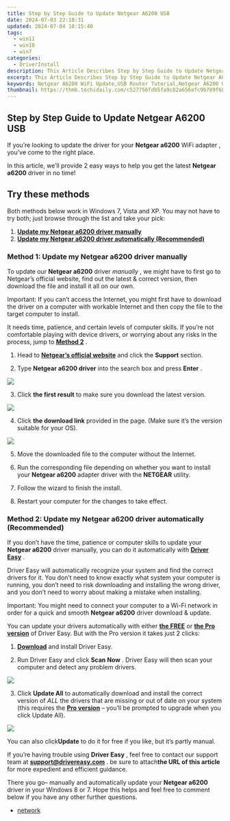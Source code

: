 ```yaml
---
title: Step by Step Guide to Update Netgear A6200 USB
date: 2024-07-03 22:18:31
updated: 2024-07-04 10:15:40
tags:
  - win11
  - win10
  - win7
categories:
  - DriverInstall
description: This Article Describes Step by Step Guide to Update Netgear A6200 USB
excerpt: This Article Describes Step by Step Guide to Update Netgear A6200 USB
keywords: Netgear A6200 WiFi Update,USB Router Tutorial,Netgear A6200 User Manual,Step-by-Step Netgear Router Update,USB Wireless Router Replacement Guide,Netgear A6200 Firmware Update Instructions,USB Netgear Router Troubleshooting
thumbnail: https://thmb.techidaily.com/c527756fdb5fa9c82a656afc9b789f6847f6b6b88be65833f54434dedbeaa5af.jpg
---
```


## Step by Step Guide to Update Netgear A6200 USB

 If you’re looking to update the driver for your **Netgear a6200**  WiFi adapter , you’ve come to the right place.

 In this article, we’ll provide 2 easy ways to help you get the latest **Netgear a6200** driver in no time!

## Try these methods

 Both methods below work in Windows 7, Vista and XP. You may not have to try both; just browse through the list and take your pick:

1. **[Update my Netgear a6200 driver manually](#M1)**
2. **[Update my Netgear a6200 driver automatically (Recommended)](#M2)**

### Method 1: Update my **Netgear a6200**   driver manually

 To update our **Netgear a6200** driver _manually_  , we might have to first go to Netgear’s official website, find out  the latest & correct version, then download the file and install it all on our own.

 Important: If you can’t access the Internet, you might first have to download the driver on a computer with workable Internet and then copy the file to the target computer to install.

 It needs time, patience, and certain levels of computer skills. If you’re not comfortable playing  with device drivers, or worrying about any risks in the process, jump to **[Method 2](#M2)** .

 1) Head to [**Netgear’s official website**](https://www.netgear.com/default.aspx)  and click the **Support** section.

 2) Type   **Netgear a6200 driver**  into the search box and press **Enter** .

![](https://images.drivereasy.com/wp-content/uploads/2018/07/img_5b583b76406f6.jpg)

 3) Click **the first result**   to make sure you download the latest version.

![](https://images.drivereasy.com/wp-content/uploads/2018/07/img_5b583bae436ca.jpg)

 4) Click **the download link**   provided in the page. (Make sure it’s the version suitable for your OS).

![](https://images.drivereasy.com/wp-content/uploads/2018/07/img_5b583db55e633.jpg)

5) Move the downloaded file to the computer without the Internet.

6) Run the corresponding file depending on whether you want to install your **Netgear a6200** adapter driver with the **NETGEAR** utility.

7) Follow the wizard to finish the install.

8) Restart your computer for the changes to take effect.

### Method 2: Update my **Netgear a6200**  driver automatically (Recommended)

 If you don’t have the time, patience or computer skills to update your **Netgear a6200**  driver manually, you can do it automatically with [**Driver Easy**](https://tools.techidaily.com/drivereasy/download/) .

 Driver Easy will automatically recognize your system and find the correct drivers for it. You don’t need to know exactly what system your computer is running, you don’t need to risk downloading and installing the wrong driver, and you don’t need to worry about making a mistake when installing.

 Important: You might need to connect your computer to a Wi-Fi network in order for a quick and smooth **Netgear a6200** driver download & update.

 You can update your drivers automatically with either [**the FREE**](https://tools.techidaily.com/drivereasy/download/)  or **[the Pro version](https://tools.techidaily.com/drivereasy/download/)**  of Driver Easy. But with the Pro version it takes just 2 clicks:

 1) **[Download](https://tools.techidaily.com/drivereasy/download/)**  and install Driver Easy.

 2) Run Driver Easy and click **Scan Now** .  Driver Easy will then scan your computer and detect any problem drivers.

![](https://images.drivereasy.com/wp-content/uploads/2018/07/img_5b3b19bf43ece.jpg)

3) Click **Update All** to automatically download and install the correct version of _ALL_ the drivers that are missing or out of date on your system (this requires the [**Pro version**](https://tools.techidaily.com/drivereasy/download/) – you’ll be prompted to upgrade when you click Update All).

![](https://images.drivereasy.com/wp-content/uploads/2018/07/img_5b5843314b197.jpg)

 You can also click**Update** to do it for free if you like, but it’s partly manual.

 If you’re having trouble using **Driver Easy** , feel free to contact our support team at **<support@drivereasy.com>** . be sure to attach**the URL of this article** for more expedient and efficient guidance.

 There you go– manually and automatically update your **Netgear a6200**  driver in your Windows 8 or 7\. Hope this helps and feel free to comment below if you have any other further questions.

* [network](https://store.drivereasy.com/order/cart.php?PRODS=4731822&QTY=1&AFFILIATE=108875)

<ins class="adsbygoogle"
     style="display:block"
     data-ad-format="autorelaxed"
     data-ad-client="ca-pub-7571918770474297"
     data-ad-slot="1223367746"></ins>



<ins class="adsbygoogle"
     style="display:block"
     data-ad-client="ca-pub-7571918770474297"
     data-ad-slot="8358498916"
     data-ad-format="auto"
     data-full-width-responsive="true"></ins>
